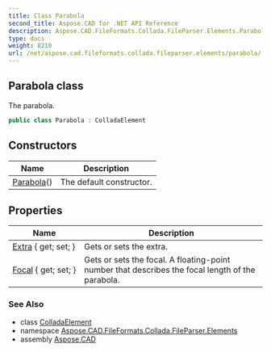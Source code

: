 ```yaml
---
title: Class Parabola
second_title: Aspose.CAD for .NET API Reference
description: Aspose.CAD.FileFormats.Collada.FileParser.Elements.Parabola class. The parabola
type: docs
weight: 8210
url: /net/aspose.cad.fileformats.collada.fileparser.elements/parabola/
---
```

## Parabola class

The parabola.

```csharp
public class Parabola : ColladaElement
```

## Constructors

| Name | Description |
| --- | --- |
| [Parabola](parabola/)() | The default constructor. |

## Properties

| Name | Description |
| --- | --- |
| [Extra](../../aspose.cad.fileformats.collada.fileparser.elements/parabola/extra/) { get; set; } | Gets or sets the extra. |
| [Focal](../../aspose.cad.fileformats.collada.fileparser.elements/parabola/focal/) { get; set; } | Gets or sets the focal. A floating-point number that describes the focal length of the parabola. |

### See Also

* class [ColladaElement](../colladaelement/)
* namespace [Aspose.CAD.FileFormats.Collada.FileParser.Elements](../../aspose.cad.fileformats.collada.fileparser.elements/)
* assembly [Aspose.CAD](../../)


